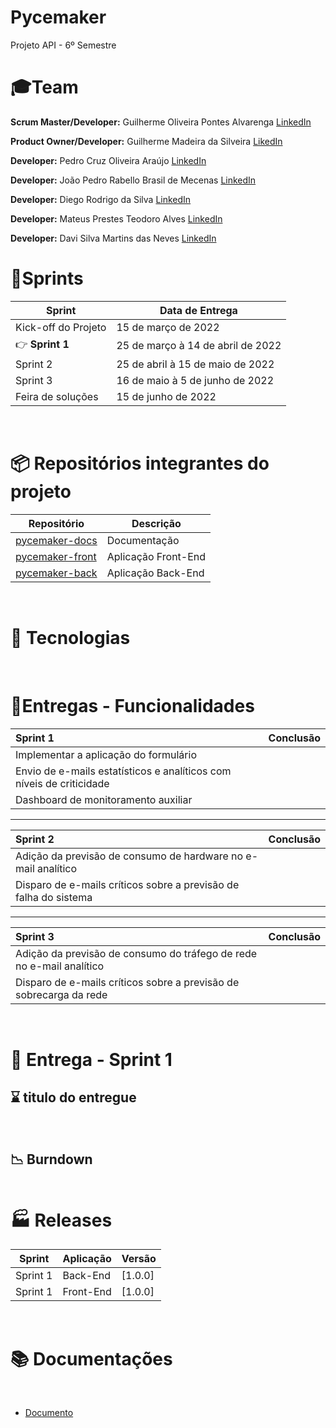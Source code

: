 # Pycemaker
Projeto API - 6º Semestre
</br>


# 🎓Team  

**Scrum Master/Developer:** Guilherme Oliveira Pontes Alvarenga [LinkedIn](https://www.linkedin.com/in/guilherme-oliveira-14a9b8175/)

**Product Owner/Developer:** Guilherme Madeira da Silveira [LikedIn](https://www.linkedin.com/in/guilherme-madeira-b317ab17b/)

**Developer:** Pedro Cruz Oliveira Araújo [LinkedIn](https://www.linkedin.com/in/pedro-cruz77/)

**Developer:** João Pedro Rabello Brasil de Mecenas [LinkedIn](https://www.linkedin.com/in/joao-pedro-m-943a74b6)

**Developer:** Diego Rodrigo da Silva [LinkedIn](https://www.linkedin.com/in/diego-s-7a97a4186/)

**Developer:** Mateus Prestes Teodoro Alves [LinkedIn](https://www.linkedin.com/in/mateus-prestes-11569118a/)

**Developer:** Davi Silva Martins das Neves [LinkedIn](https://www.linkedin.com/in/davi-neves-a50573201/)
</br>

# 📃Sprints

| Sprint                                                              | Data de Entrega |
| ------------------------------------------------------------------- | --------------- |
| Kick-off do Projeto | 15 de março de 2022 |
| 👉 **Sprint 1** | 25 de março à 14 de abril de 2022  |
| Sprint 2 | 25 de abril à 15 de maio de 2022|
| Sprint 3 | 16 de maio à 5 de junho de 2022 |
| Feira de soluções | 15 de junho de 2022|

</br>

# 📦 Repositórios integrantes do projeto

| Repositório                                                              | Descrição                          |
| ------------------------------------------------------------------------ | ---------------------------------- |
| [pycemaker-docs]()| Documentação|
| [pycemaker-front]()| Aplicação Front-End|
| [pycemaker-back]()| Aplicação Back-End|

<br>

# 🧰 Tecnologias
</br>

# 📆Entregas - Funcionalidades

| Sprint 1                                                          | Conclusão |
|:----------------------------------------------------------------- | --------- |
| Implementar a aplicação do formulário                             |           |
| Envio de e-mails estatísticos e analíticos com níveis de criticidade |           |
| Dashboard de monitoramento auxiliar                               |           |


<hr>

| Sprint 2                                                         | Conclusão |
|:---------------------------------------------------------------- |:--------- |
| Adição da previsão de consumo de hardware no e-mail analítico    |           |
| Disparo de e-mails críticos sobre a previsão de falha do sistema |           |


<hr>

| Sprint 3                                                             | Conclusão |
|:-------------------------------------------------------------------- | --------- |
| Adição da previsão de consumo do tráfego de rede no e-mail analítico |           |
| Disparo de e-mails críticos sobre a previsão de sobrecarga da rede   |           |


<br>

# 🎯 Entrega - Sprint 1
## ⌛ titulo do entregue
</br>

## 📉 Burndown
<img src="">
</br>

# 🏭 Releases
| Sprint   | Aplicação | Versão                                                                    |
| -------- | --------- | ------------------------------------------------------------------------- |
| Sprint 1 | Back-End  | [1.0.0] |
| Sprint 1 | Front-End  | [1.0.0] |

</br>

# 📚 Documentações
</br>
<ul>
<li>
<a href="">Documento</a>
</li>
</ul>
</br>
